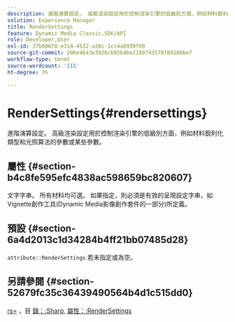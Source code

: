 ```yaml
---
description: 進階演算設定。 高級渲染設定用於控制渲染引擎的低級別方面，例如材料銳利化類型和光照算法的參數或某些參數。
solution: Experience Manager
title: RenderSettings
feature: Dynamic Media Classic,SDK/API
role: Developer,User
exl-id: 37b806f8-e314-4532-a28c-1cc4ab939f09
source-git-commit: 206e4643e3926cb85b4be2189743578f88180be7
workflow-type: tm+mt
source-wordcount: '115'
ht-degree: 3%

---
```


# RenderSettings{#rendersettings}

進階演算設定。 高級渲染設定用於控制渲染引擎的低級別方面，例如材料銳利化類型和光照算法的參數或某些參數。

## 屬性 {#section-b4c8fe595efc4838ac598659bc820607}

文字字串。 所有材料均可選。 如果指定，則必須是有效的呈現設定字串，如Vignette創作工具(Dynamic Media影像創作套件的一部分)所定義。

## 預設 {#section-6a4d2013c1d34284b4ff21bb07485d28}

`attribute::RenderSettings` 若未指定或為空。

## 另請參閱 {#section-52679fc35c36439490564b4d1c515dd0}

[rs=](../../../../../ir-api/http-protocol/image-rendering-api-ref/c-ir-http-protocol-ref/c-ir-http-protocol-command-reference/r-ir-rs.md#reference-d20cefaaa6cd4f449d1591c87959b4cf) ，目 [錄：:Sharp](../../../../../ir-api/material-cat/image-rendering-api-ref/c-ir-material-catalog/c-ir-material-data-reference/r-ir-sharp-dataref.md#reference-f79a14bd52474dfd8495115d398a30d0), [屬性：:RenderSettings](../../../../../ir-api/material-cat/image-rendering-api-ref/c-ir-material-catalog/c-ir-attributes-reference/r-ir-rendersettings.md#reference-f3ae5e18095d40b2a8edef957dd82fbd)
